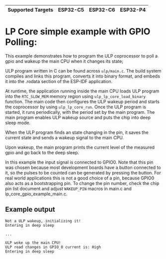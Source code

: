 | Supported Targets | ESP32-C5 | ESP32-C6 | ESP32-P4 |
| ----------------- | -------- | -------- | -------- |

# LP Core simple example with GPIO Polling:

This example demonstrates how to program the ULP coprocessor to poll a gpio and wakeup the main CPU when it changes its state;

ULP program written in C can be found across `ulp/main.c`. The build system compiles and links this program, converts it into binary format, and embeds it into the .rodata section of the ESP-IDF application.

At runtime, the application running inside the main CPU loads ULP program into the `RTC_SLOW_MEM` memory region using `ulp_lp_core_load_binary` function. The main code then configures the ULP wakeup period and starts the coprocessor by using `ulp_lp_core_run`. Once the ULP program is started, it runs periodically, with the period set by the main program. The main program enables ULP wakeup source and puts the chip into deep sleep mode.

When the ULP program finds an state changing in the pin, it saves the current state and sends a wakeup signal to the main CPU.

Upon wakeup, the main program prints the current level of the measured gpio and go back to the deep sleep.

In this example the input signal is connected to GPIO0. Note that this pin was chosen because most development boards have a button connected to it, so the pulses to be counted can be generated by pressing the button. For real world applications this is not a good choice of a pin, because GPIO0 also acts as a bootstrapping pin. To change the pin number, check the chip pin list document and adjust `WAKEUP_PIN`  macros in main.c and lp_core_gpio_example_main.c.


## Example output

```
Not a ULP wakeup, initializing it!
Entering in deep sleep

...

ULP woke up the main CPU!
ULP read changes in GPIO_0 current is: High
Entering in deep sleep

```